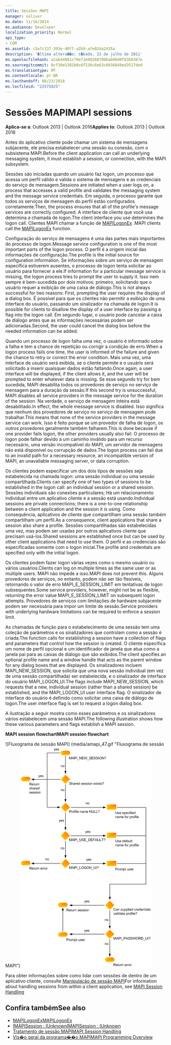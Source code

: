```yaml
---
title: Sessões MAPI
manager: soliver
ms.date: 11/16/2014
ms.audience: Developer
localization_priority: Normal
api_type:
- COM
ms.assetid: c5a7c137-393e-40ff-a2b9-afe02da2435a
description: '�ltima altera��o: s�bado, 23 de julho de 2011'
ms.openlocfilehash: a2ab44081c79e72e082687006ab06d0f83b8367e
ms.sourcegitcommit: 0cf39e5382b8c6f236c8a63c6036849ed3527ded
ms.translationtype: MT
ms.contentlocale: pt-BR
ms.lasthandoff: 08/23/2018
ms.locfileid: "22575025"
---
```

# <a name="mapi-sessions"></a><span data-ttu-id="cdee7-103">Sessões MAPI</span><span class="sxs-lookup"><span data-stu-id="cdee7-103">MAPI sessions</span></span>

<span data-ttu-id="cdee7-104">**Aplica-se a**: Outlook 2013 | Outlook 2016</span><span class="sxs-lookup"><span data-stu-id="cdee7-104">**Applies to**: Outlook 2013 | Outlook 2016</span></span> 
  
<span data-ttu-id="cdee7-105">Antes do aplicativo cliente pode chamar um sistema de mensagens subjacente, ele precisa estabelecer uma sessão ou conexão, com o subsistema MAPI.</span><span class="sxs-lookup"><span data-stu-id="cdee7-105">Before the client application can call an underlying messaging system, it must establish a session, or connection, with the MAPI subsystem.</span></span>
  
<span data-ttu-id="cdee7-106">Sessões são iniciadas quando um usuário faz logon, um processo que acessa um perfil válido e valida o sistema de mensagens e as credenciais do serviço de mensagem.</span><span class="sxs-lookup"><span data-stu-id="cdee7-106">Sessions are initiated when a user logs on, a process that accesses a valid profile and validates the messaging system and the message service credentials.</span></span> <span data-ttu-id="cdee7-107">Em seguida, o processo garante que todos os serviços de mensagem do perfil estão configurados corretamente.</span><span class="sxs-lookup"><span data-stu-id="cdee7-107">Then, the process ensures that all of the profile's message services are correctly configured.</span></span> <span data-ttu-id="cdee7-108">A interface de cliente que você usa determina a chamada de logon.</span><span class="sxs-lookup"><span data-stu-id="cdee7-108">The client interface you use determines the logon call.</span></span> <span data-ttu-id="cdee7-109">Clientes MAPI chamar a função de [MAPILogonEx](mapilogonex.md) .</span><span class="sxs-lookup"><span data-stu-id="cdee7-109">MAPI clients call the [MAPILogonEx](mapilogonex.md) function.</span></span> 
  
<span data-ttu-id="cdee7-110">Configuração do serviço de mensagens é uma das partes mais importantes do processo de logon.</span><span class="sxs-lookup"><span data-stu-id="cdee7-110">Message service configuration is one of the most important parts of the logon process.</span></span> <span data-ttu-id="cdee7-111">O perfil é a origem inicial das informações de configuração.</span><span class="sxs-lookup"><span data-stu-id="cdee7-111">The profile is the initial source for configuration information.</span></span> <span data-ttu-id="cdee7-112">Se informações sobre um serviço de mensagem específica estiverem ausentes, o processo de logon tenta solicitar ao usuário para fornecer a ele.</span><span class="sxs-lookup"><span data-stu-id="cdee7-112">If information for a particular message service is missing, the logon process tries to prompt the user to supply it.</span></span> <span data-ttu-id="cdee7-113">Isso nem sempre é bem-sucedida por dois motivos: primeiro, solicitando que o usuário requer a exibição de uma caixa de diálogo.</span><span class="sxs-lookup"><span data-stu-id="cdee7-113">This is not always successful for two reasons: First, prompting the user requires the display of a dialog box.</span></span> <span data-ttu-id="cdee7-114">É possível para que os clientes não permitir a exibição de uma interface do usuário, passando um sinalizador na chamada de logon.</span><span class="sxs-lookup"><span data-stu-id="cdee7-114">It is possible for clients to disallow the display of a user interface by passing a flag into the logon call.</span></span> <span data-ttu-id="cdee7-115">Em segundo lugar, o usuário pode cancelar a caixa de diálogo antes que as informações necessárias podem ser adicionadas.</span><span class="sxs-lookup"><span data-stu-id="cdee7-115">Second, the user could cancel the dialog box before the needed information can be added.</span></span>
  
<span data-ttu-id="cdee7-116">Quando um processo de logon falha uma vez, o usuário é informado sobre a falha e tem a chance de repetição ou corrigir a condição de erro.</span><span class="sxs-lookup"><span data-stu-id="cdee7-116">When a logon process fails one time, the user is informed of the failure and given the chance to retry or correct the error condition.</span></span> <span data-ttu-id="cdee7-117">Mais uma vez, uma interface de usuário será exibida, se o cliente permite e o usuário será solicitado a inserir quaisquer dados estão faltando.</span><span class="sxs-lookup"><span data-stu-id="cdee7-117">Once again, a user interface will be displayed, if the client allows it, and the user will be prompted to enter whatever data is missing.</span></span> <span data-ttu-id="cdee7-118">Se esse segundo try for bem sucedida, MAPI desabilita todos os provedores de serviço no serviço de mensagem para a duração da sessão.</span><span class="sxs-lookup"><span data-stu-id="cdee7-118">If this second try is unsuccessful, MAPI disables all service providers in the message service for the duration of the session.</span></span> <span data-ttu-id="cdee7-119">Na verdade, o serviço de mensagem inteira está desabilitado.</span><span class="sxs-lookup"><span data-stu-id="cdee7-119">In effect, the whole message service is disabled.</span></span> <span data-ttu-id="cdee7-120">Isso significa que nenhum dos provedores de serviço no serviço de mensagem pode trabalhar.</span><span class="sxs-lookup"><span data-stu-id="cdee7-120">This means that none of the service providers in the message service can work.</span></span> <span data-ttu-id="cdee7-121">Isso é feito porque se um provedor de falha de logon, os outros provedores geralmente também falharem.</span><span class="sxs-lookup"><span data-stu-id="cdee7-121">This is done because if one provider fails logon, the other providers usually also fail.</span></span> <span data-ttu-id="cdee7-122">O processo de logon pode falhar devido a um caminho inválido para um recurso necessário, uma versão incompatível do MAPI, um servidor de mensagens não está disponível ou corrupção de dados.</span><span class="sxs-lookup"><span data-stu-id="cdee7-122">The logon process can fail due to an invalid path for a necessary resource, an incompatible version of MAPI, an unavailable messaging server, or data corruption.</span></span> 
  
<span data-ttu-id="cdee7-123">Os clientes podem especificar um dos dois tipos de sessões seja estabelecida na chamada logon: uma sessão individual ou uma sessão compartilhada.</span><span class="sxs-lookup"><span data-stu-id="cdee7-123">Clients can specify one of two types of sessions to be established in the logon call: an individual session or a shared session.</span></span> <span data-ttu-id="cdee7-124">Sessões individuais são conexões particulares; Há um relacionamento individual entre um aplicativo cliente e a sessão está usando.</span><span class="sxs-lookup"><span data-stu-id="cdee7-124">Individual sessions are private connections; there is a one-to-one relationship between a client application and the session it is using.</span></span> <span data-ttu-id="cdee7-125">Como consequência, aplicativos de cliente que compartilham uma sessão também compartilham um perfil.</span><span class="sxs-lookup"><span data-stu-id="cdee7-125">As a consequence, client applications that share a session also share a profile.</span></span> <span data-ttu-id="cdee7-126">Sessões compartilhadas são estabelecidas uma vez, mas podem ser usadas por outros aplicativos cliente que precisam usá-los.</span><span class="sxs-lookup"><span data-stu-id="cdee7-126">Shared sessions are established once but can be used by other client applications that need to use them.</span></span> <span data-ttu-id="cdee7-127">O perfil e as credenciais são especificadas somente com o logon inicial.</span><span class="sxs-lookup"><span data-stu-id="cdee7-127">The profile and credentials are specified only with the initial logon.</span></span> 
  
<span data-ttu-id="cdee7-128">Os clientes podem fazer logon várias vezes como o mesmo usuário ou vários usuários.</span><span class="sxs-lookup"><span data-stu-id="cdee7-128">Clients can log on multiple times as the same user or as multiple users.</span></span> <span data-ttu-id="cdee7-129">MAPI não impede a isso.</span><span class="sxs-lookup"><span data-stu-id="cdee7-129">MAPI does not prevent this.</span></span> <span data-ttu-id="cdee7-130">Alguns provedores de serviços, no entanto, podem não ser tão flexíveis, retornando o valor de erro MAPI_E_SESSION_LIMIT em tentativas de logon subsequentes.</span><span class="sxs-lookup"><span data-stu-id="cdee7-130">Some service providers, however, might not be as flexible, returning the error value MAPI_E_SESSION_LIMIT on subsequent logon attempts.</span></span> <span data-ttu-id="cdee7-131">Provedores de serviços com limitações de hardware subjacente podem ser necessária para impor um limite de sessão.</span><span class="sxs-lookup"><span data-stu-id="cdee7-131">Service providers with underlying hardware limitations can be required to enforce a session limit.</span></span>
  
<span data-ttu-id="cdee7-132">As chamadas de função para o estabelecimento de uma sessão tem uma coleção de parâmetros e os sinalizadores que controlam como a sessão é criada.</span><span class="sxs-lookup"><span data-stu-id="cdee7-132">The function calls for establishing a session have a collection of flags and parameters that control how the session is created.</span></span> <span data-ttu-id="cdee7-133">O cliente especifica um nome de perfil opcional e um identificador de janela que atua como a janela pai para as caixas de diálogo que são exibidos.</span><span class="sxs-lookup"><span data-stu-id="cdee7-133">The client specifies an optional profile name and a window handle that acts as the parent window for any dialog boxes that are displayed.</span></span> <span data-ttu-id="cdee7-134">Os sinalizadores incluem MAPI_NEW_SESSION, que solicita que uma nova sessão individual (em vez de uma sessão compartilhada) ser estabelecida, e o sinalizador de interface do usuário MAPI_LOGON_UI.</span><span class="sxs-lookup"><span data-stu-id="cdee7-134">The flags include MAPI_NEW_SESSION, which requests that a new, individual session (rather than a shared session) be established, and the MAPI_LOGON_UI user interface flag.</span></span> <span data-ttu-id="cdee7-135">O sinalizador de interface do usuário é definido como solicitar uma caixa de diálogo de logon.</span><span class="sxs-lookup"><span data-stu-id="cdee7-135">The user interface flag is set to request a logon dialog box.</span></span>
  
<span data-ttu-id="cdee7-136">A ilustração a seguir mostra como esses parâmetros e os sinalizadores vários estabelecem uma sessão MAPI.</span><span class="sxs-lookup"><span data-stu-id="cdee7-136">The following illustration shows how these various parameters and flags establish a MAPI session.</span></span>
  
<span data-ttu-id="cdee7-137">**MAPI session flowchart**</span><span class="sxs-lookup"><span data-stu-id="cdee7-137">**MAPI session flowchart**</span></span>
  
<span data-ttu-id="cdee7-138">![Fluxograma de sessão MAPI] (media/amapi_47.gif "Fluxograma de sessão MAPI")</span><span class="sxs-lookup"><span data-stu-id="cdee7-138">![MAPI session flowchart](media/amapi_47.gif "MAPI session flowchart")</span></span>
  
<span data-ttu-id="cdee7-139">Para obter informações sobre como lidar com sessões de dentro de um aplicativo cliente, consulte [Manipulação de sessão MAPI](mapi-session-handling.md)</span><span class="sxs-lookup"><span data-stu-id="cdee7-139">For information about handling sessions from within a client application, see [MAPI Session Handling](mapi-session-handling.md)</span></span>
  
## <a name="see-also"></a><span data-ttu-id="cdee7-140">Confira também</span><span class="sxs-lookup"><span data-stu-id="cdee7-140">See also</span></span>

- [<span data-ttu-id="cdee7-141">MAPILogonEx</span><span class="sxs-lookup"><span data-stu-id="cdee7-141">MAPILogonEx</span></span>](mapilogonex.md)  
- [<span data-ttu-id="cdee7-142">IMAPISession : IUnknown</span><span class="sxs-lookup"><span data-stu-id="cdee7-142">IMAPISession : IUnknown</span></span>](imapisessioniunknown.md)
- [<span data-ttu-id="cdee7-143">Tratamento de sessão MAPI</span><span class="sxs-lookup"><span data-stu-id="cdee7-143">MAPI Session Handling</span></span>](mapi-session-handling.md)  
- [<span data-ttu-id="cdee7-144">Vis�o geral da programa��o MAPI</span><span class="sxs-lookup"><span data-stu-id="cdee7-144">MAPI Programming Overview</span></span>](mapi-programming-overview.md)

